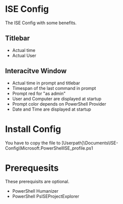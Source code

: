# ISE Config

The ISE Config with some benefits.

## Titlebar
- Actual time
- Actual User

## Interacitve Window
- Actual time in prompt and titlebar
- Timespan of the last command in prompt
- Prompt red for "as admin"
- User and Computer are displayed at startup
- Prompt color depends on PowerShell Provider
- Date and Time are displayed at startup

# Install Config

You have to copy the file to [Userpath]\Documents\ISE-Config\Microsoft.PowerShellISE_profile.ps1

# Prerequesits
These prerequisits are optional.

- PowerShell Humanizer
- PowerShell PsISEProjectExplorer
